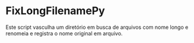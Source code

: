 # FixLongFilenamePy
Este script vasculha um diretório em busca de arquivos com nome longo e renomeia e registra o nome original em arquivo.
